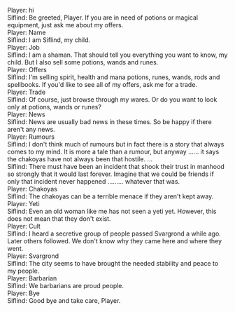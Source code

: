 Player: hi  
Siflind: Be greeted, Player. If you are in need of potions or magical equipment, just ask me about my offers.  
Player: Name  
Siflind: I am Siflind, my child.  
Player: Job  
Siflind: I am a shaman. That should tell you everything you want to know, my child. But I also sell some potions, wands and runes.  
Player: Offers  
Siflind: I'm selling spirit, health and mana potions, runes, wands, rods and spellbooks. If you'd like to see all of my offers, ask me for a trade.  
Player: Trade  
Siflind: Of course, just browse through my wares. Or do you want to look only at potions, wands or runes?  
Player: News  
Siflind: News are usually bad news in these times. So be happy if there aren't any news.  
Player: Rumours  
Siflind: I don't think much of rumours but in fact there is a story that always comes to my mind. It is more a tale than a rumour,  but anyway ...... it says the chakoyas have not always been that hostile. ...  
Siflind: There must have been an incident that shook their trust in manhood so strongly that it would last forever. Imagine that we could be friends if only that incident never happened ......... whatever that was.  
Player: Chakoyas  
Siflind: The chakoyas can be a terrible menace if they aren't kept away.  
Player: Yeti  
Siflind: Even an old woman like me has not seen a yeti yet. However, this does not mean that they don't exist.  
Player: Cult  
Siflind: I heard a secretive group of people passed Svargrond a while ago. Later others followed. We don't know why they came here and where they went.  
Player: Svargrond  
Siflind: The city seems to have brought the needed stability and peace to my people.  
Player: Barbarian  
Siflind: We barbarians are proud people.  
Player: Bye  
Siflind: Good bye and take care, Player.  
